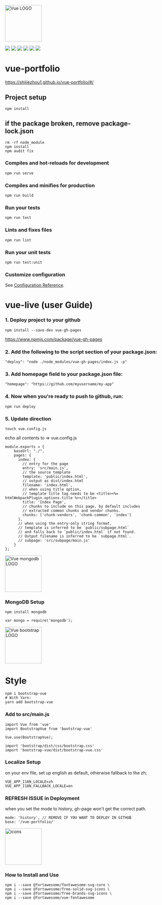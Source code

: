 <img width="120" src="https://vuejs.org/images/logo.png" alt="Vue LOGO"/>

![](https://img.shields.io/github/stars/pandao/editor.md.svg) ![](https://img.shields.io/github/forks/pandao/editor.md.svg) ![](https://img.shields.io/github/tag/pandao/editor.md.svg) ![](https://img.shields.io/github/release/pandao/editor.md.svg) ![](https://img.shields.io/github/issues/pandao/editor.md.svg) ![](https://img.shields.io/bower/v/editor.md.svg)

# vue-portfolio

<a href="https://shijiezhou1.github.io/vue-portfolio/#/">https://shijiezhou1.github.io/vue-portfolio/#/</a>


## Project setup
```
npm install
```

## if the package broken, remove package-lock.json

```
rm -rf node_module 
npm install
npm audit fix
```


### Compiles and hot-reloads for development
```
npm run serve
```

### Compiles and minifies for production
```
npm run build
```

### Run your tests
```
npm run test
```

### Lints and fixes files
```
npm run lint
```

### Run your unit tests
```
npm run test:unit
```

### Customize configuration
See [Configuration Reference](https://cli.vuejs.org/config/).
# vue-live (user Guide)

### 1. Deploy project to your github
```
npm install --save-dev vue-gh-pages
```
https://www.npmjs.com/package/vue-gh-pages

### 2. Add the following to the script section of your package.json:
```
"deploy": "node ./node_modules/vue-gh-pages/index.js -p"
```

### 3. Add homepage field to your package.json file:
```
"homepage": "https://github.com/myusername/my-app"
```

### 4. Now when you're ready to push to github, run:

```
npm run deploy
```

### 5. Update direction 

```
touch vue.config.js
```

echo all contents to => vue.config.js

```
module.exports = {
    baseUrl: "./",
    pages: {
      index: {
        // entry for the page
        entry: 'src/main.js',
        // the source template
        template: 'public/index.html',
        // output as dist/index.html
        filename: 'index.html',
        // when using title option,
        // template title tag needs to be <title><%= htmlWebpackPlugin.options.title %></title>
        title: 'Index Page',
        // chunks to include on this page, by default includes
        // extracted common chunks and vendor chunks.
        chunks: ['chunk-vendors', 'chunk-common', 'index']
      },
      // when using the entry-only string format,
      // template is inferred to be `public/subpage.html`
      // and falls back to `public/index.html` if not found.
      // Output filename is inferred to be `subpage.html`.
      // subpage: 'src/subpage/main.js'
    }
};
```

<img width="120" src="https://img.icons8.com/color/1600/mongodb.png" alt="Vue mongodb LOGO"/>

### MongoDB Setup

```
npm install mongodb

var mongo = require('mongodb');

```

<img width="120" src="https://bootstrap-vue.js.org/_nuxt/img/f0a8c9e.png" alt="Vue bootstrap LOGO"/>

# Style 

```
npm i bootstrap-vue
# With Yarn:
yarn add bootstrap-vue
```

### Add to src/main.js

```
import Vue from 'vue'
import BootstrapVue from 'bootstrap-vue'

Vue.use(BootstrapVue);

```

```
import 'bootstrap/dist/css/bootstrap.css'
import 'bootstrap-vue/dist/bootstrap-vue.css'
```

### Localize Setup

on your env file, set up english as default, otherwise fallback to the zh;

```
VUE_APP_I18N_LOCALE=zh
VUE_APP_I18N_FALLBACK_LOCALE=en
```

### REFRESH ISSUE in Deployment

when you set the mode to history, gh-page won't get the correct path.

```
mode: 'history', // REMOVE IF YOU WANT TO DEPLOY IN GITHUB
base: '/vue-portfolio/'
```
<img width="120" src="https://www.drupal.org/files/project-images/font_awesome_logo.png" alt="icons">


### How to Install and Use

```
npm i --save @fortawesome/fontawesome-svg-core \
npm i --save @fortawesome/free-solid-svg-icons \
npm i --save @fortawesome/free-brands-svg-icons \
npm i --save @fortawesome/vue-fontawesome
```
